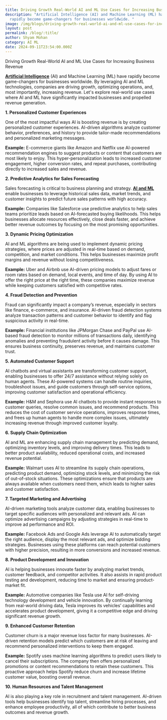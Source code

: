 ```yaml
---
title: Driving Growth Real-World AI and ML Use Cases for Increasing Business Revenue
description: "Artificial Intelligence (AI) and Machine Learning (ML) have
  rapidly become game-changers for businesses worldwide. "
image: /img/blogs/driving-growth-real-world-ai-and-ml-use-cases-for-increasing-business-revenue.webp
layout: post
permalink: /blog/:title/
author: Shyam Mohan
category: AI ML
date: 2024-09-11T23:54:00.000Z
---
```

Driving Growth Real-World AI and ML Use Cases for Increasing Business Revenue

**[Artificial Intelligence](https://codecrux.com/services/)** (AI) and Machine Learning (ML) have rapidly become game-changers for businesses worldwide. By leveraging AI and ML technologies, companies are driving growth, optimizing operations, and, most importantly, increasing revenue. Let's explore real-world use cases where AI and ML have significantly impacted businesses and propelled revenue generation.

 **1. Personalized Customer Experiences**

One of the most impactful ways AI is boosting revenue is by creating personalized customer experiences. AI-driven algorithms analyze customer behavior, preferences, and history to provide tailor-made recommendations and personalized marketing messages.

**Example:** E-commerce giants like Amazon and Netflix use AI-powered recommendation engines to suggest products or content that customers are most likely to enjoy. This hyper-personalization leads to increased customer engagement, higher conversion rates, and repeat purchases, contributing directly to increased sales and revenue.

**2. Predictive Analytics for Sales Forecasting**

Sales forecasting is critical to business planning and strategy. **[AI and ML](https://codecrux.com/services/)** enable businesses to leverage historical sales data, market trends, and customer insights to predict future sales patterns with high accuracy.

**Example:** Companies like Salesforce use predictive analytics to help sales teams prioritize leads based on AI-forecasted buying likelihoods. This helps businesses allocate resources effectively, close deals faster, and achieve better revenue outcomes by focusing on the most promising opportunities.

 **3. Dynamic Pricing Optimization**

AI and ML algorithms are being used to implement dynamic pricing strategies, where prices are adjusted in real-time based on demand, competition, and market conditions. This helps businesses maximize profit margins and revenue without losing competitiveness.

**Example:**  Uber and Airbnb use AI-driven pricing models to adjust fares or room rates based on demand, local events, and time of day. By using AI to offer the right price at the right time, these companies maximize revenue while keeping customers satisfied with competitive rates.

 **4. Fraud Detection and Prevention**

Fraud can significantly impact a company’s revenue, especially in sectors like finance, e-commerce, and insurance. AI-driven fraud detection systems analyze transaction patterns and customer behavior to identify and flag suspicious activity in real-time.

**Example:** Financial institutions like JPMorgan Chase and PayPal use AI-based fraud detection to monitor millions of transactions daily, identifying anomalies and preventing fraudulent activity before it causes damage. This ensures business continuity, preserves revenue, and maintains customer trust.

**5. Automated Customer Support**

AI chatbots and virtual assistants are transforming customer support, enabling businesses to offer 24/7 assistance without relying solely on human agents. These AI-powered systems can handle routine inquiries, troubleshoot issues, and guide customers through self-service options, improving customer satisfaction and operational efficiency.

**Example:**  H&M and Sephora use AI chatbots to provide instant responses to customer queries, resolve common issues, and recommend products. This reduces the cost of customer service operations, improves response times, and frees up human agents to handle more complex issues, ultimately increasing revenue through improved customer loyalty.

**6. Supply Chain Optimization**

AI and ML are enhancing supply chain management by predicting demand, optimizing inventory levels, and improving delivery times. This leads to better product availability, reduced operational costs, and increased revenue potential.

**Example:**  Walmart uses AI to streamline its supply chain operations, predicting product demand, optimizing stock levels, and minimizing the risk of out-of-stock situations. These optimizations ensure that products are always available when customers need them, which leads to higher sales and customer satisfaction.

 **7. Targeted Marketing and Advertising**

AI-driven marketing tools analyze customer data, enabling businesses to target specific audiences with personalized and relevant ads. AI can optimize advertising campaigns by adjusting strategies in real-time to improve ad performance and ROI.

**Example:**  Facebook Ads and Google Ads leverage AI to automatically target the right audience, display the most relevant ads, and optimize bidding strategies. Businesses using these platforms can reach potential customers with higher precision, resulting in more conversions and increased revenue.

**8. Product Development and Innovation**

AI is helping businesses innovate faster by analyzing market trends, customer feedback, and competitor activities. It also assists in rapid product testing and development, reducing time to market and ensuring product-market fit.

**Example:** Automotive companies like Tesla use AI for self-driving technology development and vehicle innovation. By continually learning from real-world driving data, Tesla improves its vehicles’ capabilities and accelerates product development, giving it a competitive edge and driving significant revenue growth.

**9. Enhanced Customer Retention**

Customer churn is a major revenue loss factor for many businesses. AI-driven retention models predict which customers are at risk of leaving and recommend personalized interventions to keep them engaged.

**Example:**  Spotify uses machine learning algorithms to predict users likely to cancel their subscriptions. The company then offers personalized promotions or content recommendations to retain these customers. This proactive approach helps Spotify reduce churn and increase lifetime customer value, boosting overall revenue.

 **10. Human Resources and Talent Management**

AI is also playing a key role in recruitment and talent management. AI-driven tools help businesses identify top talent, streamline hiring processes, and enhance employee productivity, all of which contribute to better business outcomes and revenue growth.
